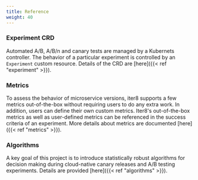 ```yaml
---
title: Reference
weight: 40
---
```


### Experiment CRD

Automated A/B, A/B/n and canary tests are managed by a Kubernets controller. The behavior of a particular experiment is controlled by an `Experiment` custom resource. Details of the CRD are [here]({{< ref "experiment" >}}).

### Metrics

To assess the behavior of microservice versions, iter8 supports a few metrics out-of-the-box without requiring users to do any extra work. In addition, users can define their own custom metrics. Iter8's out-of-the-box metrics as well as user-defined metrics can be referenced in the success criteria of an experiment. More details about metrics are documented [here]({{< ref "metrics" >}}).

### Algorithms

A key goal of this project is to introduce statistically robust algorithms for decision making during cloud-native canary releases and A/B testing experiments. Details are provided [here]({{< ref "algorithms" >}}).
